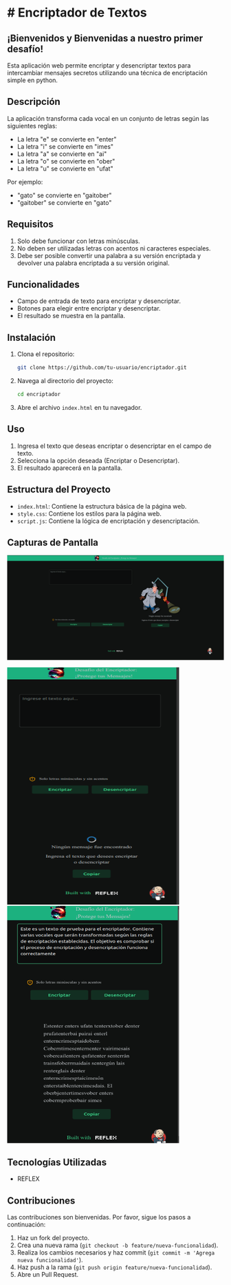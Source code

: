 
<h1># Encriptador de Textos</h1>

<h2>¡Bienvenidos y Bienvenidas a nuestro primer desafío!</h2>

Esta aplicación web permite encriptar y desencriptar textos para intercambiar mensajes secretos utilizando una técnica de encriptación simple en python.

## Descripción

La aplicación transforma cada vocal en un conjunto de letras según las siguientes reglas:
- La letra "e" se convierte en "enter"
- La letra "i" se convierte en "imes"
- La letra "a" se convierte en "ai"
- La letra "o" se convierte en "ober"
- La letra "u" se convierte en "ufat"

Por ejemplo:
- "gato" se convierte en "gaitober"
- "gaitober" se convierte en "gato"

## Requisitos

1. Solo debe funcionar con letras minúsculas.
2. No deben ser utilizadas letras con acentos ni caracteres especiales.
3. Debe ser posible convertir una palabra a su versión encriptada y devolver una palabra encriptada a su versión original.

## Funcionalidades

- Campo de entrada de texto para encriptar y desencriptar.
- Botones para elegir entre encriptar y desencriptar.
- El resultado se muestra en la pantalla.

## Instalación

1. Clona el repositorio:
    ```bash
    git clone https://github.com/tu-usuario/encriptador.git
    ```
2. Navega al directorio del proyecto:
    ```bash
    cd encriptador
    ```
3. Abre el archivo `index.html` en tu navegador.

## Uso

1. Ingresa el texto que deseas encriptar o desencriptar en el campo de texto.
2. Selecciona la opción deseada (Encriptar o Desencriptar).
3. El resultado aparecerá en la pantalla.

## Estructura del Proyecto

- `index.html`: Contiene la estructura básica de la página web.
- `style.css`: Contiene los estilos para la página web.
- `script.js`: Contiene la lógica de encriptación y desencriptación.

## Capturas de Pantalla

![Captura de Pantalla](app/assets/encriptador.png)
<p float="left">
  <img src="app/assets/reponsive2.png" width="400" height="550" />
  <img src="app/assets/reponsive.png" width="400" height="550" />
</p>


## Tecnologías Utilizadas

- REFLEX

## Contribuciones

Las contribuciones son bienvenidas. Por favor, sigue los pasos a continuación:

1. Haz un fork del proyecto.
2. Crea una nueva rama (`git checkout -b feature/nueva-funcionalidad`).
3. Realiza los cambios necesarios y haz commit (`git commit -m 'Agrega nueva funcionalidad'`).
4. Haz push a la rama (`git push origin feature/nueva-funcionalidad`).
5. Abre un Pull Request.


